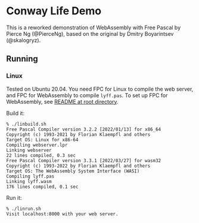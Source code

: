 # Conway Life Demo

This is a reworked demonstration of WebAssembly with Free Pascal by Pierce
Ng (@PierceNg), based on the original by Dmitry Boyarintsev (@skalogryz).

## Running

### Linux

Tested on Ubuntu 20.04. You need FPC for Linux to compile the web server,
and FPC for WebAssembly to compile ```lyff.pas```. To set up FPC for
WebAssembly, see [README at root directory](/README.md).

Build it:

```
% ./linbuild.sh
Free Pascal Compiler version 3.2.2 [2022/01/13] for x86_64
Copyright (c) 1993-2021 by Florian Klaempfl and others
Target OS: Linux for x86-64
Compiling webserver.lpr
Linking webserver
22 lines compiled, 0.3 sec
Free Pascal Compiler version 3.3.1 [2022/03/27] for wasm32
Copyright (c) 1993-2022 by Florian Klaempfl and others
Target OS: The WebAssembly System Interface (WASI)
Compiling lyff.pas
Linking lyff.wasm
176 lines compiled, 0.1 sec
```

Run it:

```
% ./linrun.sh
Visit localhost:8000 with your web server.
```

